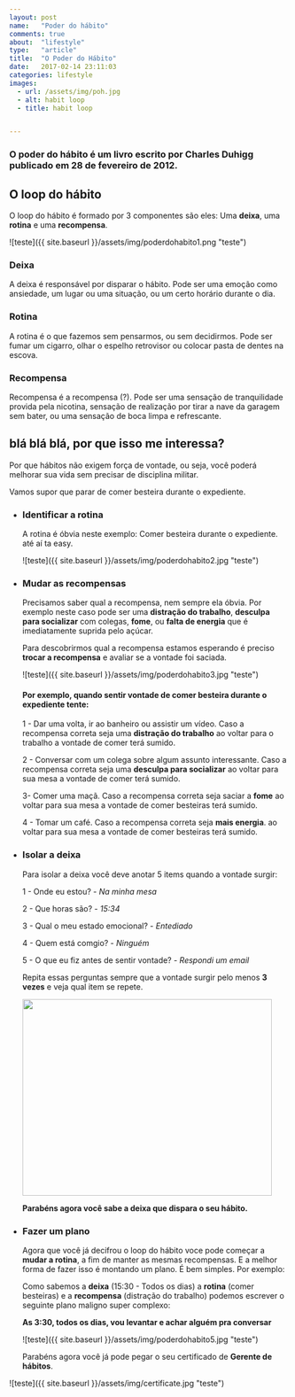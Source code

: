 ```yaml
---
layout: post
name:   "Poder do hábito"
comments: true
about:  "lifestyle"
type:   "article"
title:  "O Poder do Hábito"
date:   2017-02-14 23:11:03
categories: lifestyle
images:
  - url: /assets/img/poh.jpg
  - alt: habit loop
  - title: habit loop


---
```


### O poder do hábito é um livro escrito por Charles Duhigg publicado em 28 de fevereiro de 2012.

O loop do hábito
----------
O loop do hábito é formado por 3 componentes são eles: Uma **deixa**, uma **rotina** e uma **recompensa**.

>
  ![teste]({{ site.baseurl }}/assets/img/poderdohabito1.png "teste")

### Deixa
A deixa é responsável por disparar o hábito. Pode ser uma emoção como ansiedade, um lugar ou uma situação, ou um certo horário durante o dia.

### Rotina
A rotina é o que fazemos sem pensarmos, ou sem decidirmos. Pode ser fumar um cigarro, olhar o espelho retrovisor ou colocar pasta de dentes na escova.

### Recompensa
Recompensa é a recompensa (?). Pode ser uma sensação de tranquilidade provida pela nicotina, sensação de realização por tirar a nave da garagem sem bater, ou uma sensação de boca limpa e refrescante.


blá blá blá, por que isso me interessa?
---------------------------------------

Por que hábitos não exigem força de vontade, ou seja, você poderá melhorar sua vida sem precisar de disciplina militar.

Vamos supor que parar de comer besteira durante o expediente.

  - ### Identificar a rotina

    A rotina é óbvia neste exemplo: Comer besteira durante o expediente. até aí ta easy.

    >
      ![teste]({{ site.baseurl }}/assets/img/poderdohabito2.jpg "teste")

  - ### Mudar as recompensas
    Precisamos saber qual a recompensa, nem sempre ela óbvia. Por exemplo neste caso pode ser uma **distração do trabalho**, **desculpa para socializar** com colegas, **fome**, ou **falta de energia** que é imediatamente suprida pelo açúcar.

    Para descobrirmos qual a recompensa estamos esperando é preciso **trocar a recompensa** e avaliar se a vontade foi saciada.

    >
      ![teste]({{ site.baseurl }}/assets/img/poderdohabito3.jpg "teste")

    #### Por exemplo, quando sentir vontade de comer besteira durante o expediente tente:

    1 - Dar uma volta, ir ao banheiro ou assistir um vídeo. Caso a recompensa correta seja uma **distração do trabalho** ao voltar para o trabalho a vontade de comer terá sumido.

    2 - Conversar com um colega sobre algum assunto interessante. Caso a recompensa correta seja uma **desculpa para socializar** ao voltar para sua mesa a vontade de comer terá sumido.

    3- Comer uma maçã. Caso a recompensa correta seja saciar a **fome** ao voltar para sua mesa a vontade de comer besteiras terá sumido.

    4 - Tomar um café. Caso a recompensa correta seja **mais energia**. ao voltar para sua mesa a vontade de comer besteiras terá sumido.

  - ### Isolar a deixa

    Para isolar a deixa você deve anotar 5 items quando a vontade surgir:

    1 - Onde eu estou? - *Na minha mesa*

    2 - Que horas são? - *15:34*

    3 - Qual o meu estado emocional? - *Entediado*

    4 - Quem está comgio? - *Ninguém*

    5 - O que eu fiz antes de sentir vontade? - *Respondi um email*

    Repita essas perguntas sempre que a vontade surgir pelo menos **3 vezes** e veja qual item se repete.

    >      
      <img src="{{ site.baseurl }}/assets/img/poderdohabito4.jpg" width="450" height="355">

    **Parabéns agora você sabe a deixa que dispara o seu hábito.**

  - ### Fazer um plano
    Agora que você já decifrou o loop do hábito voce pode começar a **mudar a rotina**, a fim de manter as mesmas recompensas. E a melhor forma de fazer isso é montando um plano. É bem simples. Por exemplo:

      Como sabemos a **deixa** (15:30 - Todos os dias) a **rotina** (comer besteiras) e a **recompensa** (distração do trabalho) podemos escrever o seguinte plano maligno super complexo:

      **As 3:30, todos os dias, vou levantar e achar alguém pra conversar**

    >
      ![teste]({{ site.baseurl }}/assets/img/poderdohabito5.jpg "teste")    

    Parabéns agora você já pode pegar o seu certificado de **Gerente de hábitos**.

>
  ![teste]({{ site.baseurl }}/assets/img/certificate.jpg "teste")
